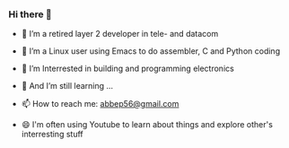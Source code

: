 ### Hi there 👋


- 🔭 I’m a retired layer 2 developer in tele- and datacom
- 🌱 I’m a Linux user using Emacs to do assembler, C and Python coding
- 👯 I’m Interrested in building and programming electronics
- 🤔 And I’m still learning ...

- 📫 How to reach me: abbep56@gmail.com
- 😄 I'm often using Youtube to learn about things and explore other's interresting stuff
